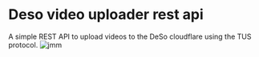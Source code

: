 # Deso video uploader rest api
A simple REST API to upload videos to the DeSo cloudflare using the TUS protocol.
![jmm](https://user-images.githubusercontent.com/92114788/231541150-14076945-6719-4bc7-ad73-12c31b53cecd.png)
